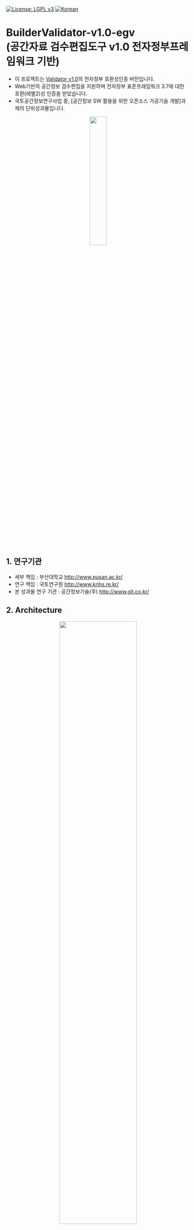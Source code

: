 [![License: LGPL v3](https://img.shields.io/badge/License-LGPL%20v3-blue.svg)](https://www.gnu.org/licenses/lgpl-3.0)
[![Korean](https://img.shields.io/badge/language-Korean-blue.svg)](#korean)


<a name="korean"></a>

BuilderValidator-v1.0-egv<br>(공간자료 검수편집도구 v1.0 전자정부프레임워크 기반)
=======
- 이 프로젝트는 [Validator v1.0](https://github.com/ODTBuilder/Validator-v1.0)의 전자정부 호환성인증 버전입니다.<br>
- Web기반의 공간정보 검수편집을 지원하며 전자정부 표준프레임워크 3.7에 대한 호환(레벨2)성 인증을 받았습니다.<br>
- 국토공간정보연구사업 중, [공간정보 SW 활용을 위한 오픈소스 가공기술 개발]과제의 단위성과물입니다. <br>
<p align="center"><img src="https://user-images.githubusercontent.com/13480171/50678152-b14bd880-1040-11e9-8ead-cf99ca1d4579.PNG" width="30%"> </p>


## 1. 연구기관
- 세부 책임 : 부산대학교 <link>http://www.pusan.ac.kr/<br>
- 연구 책임 : 국토연구원 <link>http://www.krihs.re.kr/
- 본 성과물 연구 기관 : 공간정보기술(주) <link>http://www.git.co.kr/

## 2. Architecture
<p align="center"><img src="https://user-images.githubusercontent.com/13480171/50677303-73e54c00-103c-11e9-91b9-180f9d7f333e.png" width="65%"></p><br>

## 3. Getting Started
### 3.1 환경 ###
- 개발언어	JAVA / java-1.8.0-openjdk-1.8.0.111-3(JAVA 1.8 문제없음)<br>
-	웹 서버/ 컨테이너	Tomcat / v8.5<br>
-	웹 프레임워크	전자정부 표준프레임워크 / 3.7.0<br>
-	공간정보 데이터 서버	Geoserver / 2.7.6<br>
-	공간정보 데이터베이스	PostgreSQL / 9.4, PostGIS / 2.1<br>
- 클라이언트	개발언어	HTML / 5, JavaScript / ECMA 5<br>
-	웹 프레임워크	jQuery / 2.2.2<br><br>

### 3.2 사전설치 및 DB생성 ###
- PostgreSQL, PostGIS, Geoserver설치<br>
-	Database 및 테이블생성(설정포함)<br>
- 샘플데이터 insert<br>
- Geoserver 설정<br><br>

### 3.3 프로젝트 빌드 ###
- 프로젝트 추가<br>
- 프로젝트 설정<br>
- Maven 설정 및 빌드<br>

자세한내용은 [OpenGDS(Builder-Validator) 전자정부 호환성 연동가이드](https://github.com/ODTBuilder/BuilderValidator-v1.0-egv/blob/master/OpenGDS(Builder-Validator)%20%EC%A0%84%EC%9E%90%EC%A0%95%EB%B6%80%20%ED%98%B8%ED%99%98%EC%84%B1%20%EC%97%B0%EB%8F%99%EA%B0%80%EC%9D%B4%EB%93%9C%20.pdf) 을 참조하십시오.

### 4. 사용 라이브러리 ###
1. jQuery 2.2.2 (MIT License, CC0) http://jquery.com/
2. jQuery UI 1.11.4 (MIT License & GPL License, this case MIT License), start theme. http://jqueryui.com/
3. GeoTools 16.5 (LGPL) http://www.geotools.org/
4. ApachePOI 3.14 (Apache License 2.0) http://poi.apache.org
5. ApacheCommons 1.3.3 (Apache License 2.0) commons.apache.org/proper/commons-logging/
6. JACKSON 1.9.7 (Apache License (AL) 2.0, LGPL 2.1)
7. JSON 20160212 (MIT License)
8. Openlayers3 3.13.0 (FreeBSD) www.openlayers.org
9. Spectrum 1.8.0 (MIT) http://numeraljs.com/
10. Bootstrap v3.3.2 (MIT) http://getbootstrap.com
11. JSTS (EPL) http://bjornharrtell.github.io/jsts/

## 5. Mail

Developer : SG.LEE
ghre55@git.co.kr
